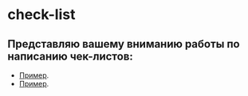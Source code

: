 # check-list

## Представляю вашему вниманию работы по написанию чек-листов:

* [Пример](https://docs.google.com/document/d/1sL8O1L-8b92Njj-vXWzZmMVrppmy6xOw/edit?usp=sharing&ouid=104162196637213218484&rtpof=true&sd=true).	
* [Пример](hhttps://docs.google.com/spreadsheets/d/13qCp7JAhnT37ggE7Hj8KZAA48JCjJ0G9GRaDOj1PiE0/edit#gid=0).